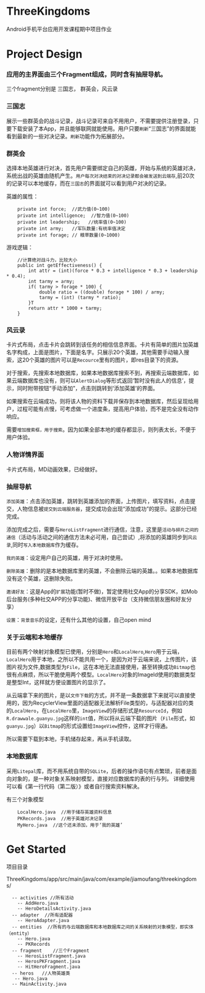 # ThreeKingdoms
Android手机平台应用开发课程期中项目作业

# Project Design 

### 应用的主界面由三个Fragment组成，同时含有抽屉导航。

三个fragment分别是 三国志， 群英会，风云录

### 三国志 

展示一些群英会的战斗记录，战斗记录可来自不用用户，不需要提供注册登录，只要下载安装了本App，并且能够联网就能使用。用户只要``刷新``“三国志”的界面就能看到最新的一些对决记录。``刷新``功能作为拓展部分。



### 群英会

选择本地英雄进行对决，首先用户需要绑定自己的英雌，开始与系统的英雄对决，系统出战的英雄由随机产生。``用户每次对决结束的对决记录都会被发送到云端存``,前20次的记录可以本地缓存，而在``三国志``的界面就可以看到用户对决的记录。

英雄的属性：

```
    private int force;  //武力值(0~100)
    private int intelligence;  //智力值(0~100)
    private int leadership;   //统率值(0~100)
    private int army;   //军队数量:有统率值决定
    private int forage; // 粮草数量(0~1000)
```

游戏逻辑：

```
    //计算绝对战斗力，比较大小
    public int getEffectiveness() {
        int attr = (int)(force * 0.3 + intelligence * 0.3 + leadership * 0.4);
        int tarmy = army;
        if( tarmy > forage * 100) {
            double ratio = ((double) forage * 100) / army;
            tarmy = (int) (tarmy * ratio);
        }T
        return attr * 1000 + tarmy;
    }

```

### 风云录

卡片式布局，点击卡片会跳转到该任务的相信信息界面。卡片有简单的图片加英雄名字构成，上面是图片，下面是名字。只展示20个英雄，其他需要手动输入搜索，这20个英雄的图片可以是``Recource``里有的图片，即res目录下的资源。

对于搜索，先搜索本地数据库，如果本地数据库搜索不到，再搜索云端数据库，如果云端数据库也没有，则可以``AlertDialog``等形式返回‘暂时没有此人的信息’，提示，同时附带按钮“手动添加”，点击则跳转到‘添加英雄’的界面。

如果搜索在云端成功，则将该人物的资料下载并保存到本地数据库，然后呈现给用户，过程可能有点慢，可考虑做一个进度条，提高用户体验，而不是完全没有动作响应。

需要``增加搜索框，用于搜索``。因为如果全部本地的缓存都显示，则列表太长，不便于用户体验。


### 人物详情界面

卡片式布局，MD动画效果，已经做好。


### 抽屉导航

``添加英雄``：点击添加英雄，跳转到英雄添加的界面，上传图片，填写资料，点击提交，人物信息被``提交到云端服务器``，提交成功会出现“添加成功”的提示。这部分已经完成。

添加完成之后，需要与``HeroListFragment``进行通信，注意，这里是``活动与碎片之间的通信``（活动与活动之间的通信方法未必可用，自己尝试）,将添加的英雄同步到``风云录``,同时``写入本地数据库``作为缓存。

``我的英雄``：设定用户自己的英雄，用于对决时使用。

``删除英雄``：删除的是本地数据库里的英雄，不会删除云端的英雄。。如果本地数据库没有这个英雄，这删除失败。

``邀请好友``：这是App的``扩展``功能(暂时不做)，暂定使用社交App的分享SDK，如Mob后台服务(多种社交APP的分享功能)、微信开放平台（支持微信朋友圈和好友分享）

``设置``：``背景音乐``的设定，还有什么其他的设置，自己open mind

### 关于云端和本地缓存

目前有两个映射对象模型已使用，分别是``Hero``和``LocalHero``,``Hero``用于云端，``LocalHero``用于本地，之所以不能共用一个，是因为对于云端来说，上传图片，该图片视为文件,数据类型为``File``，这在本地无法直接使用，甚至转换成功``Bitmap``也很有点麻烦，所以干脆使用两个模型。``LocalHero``对象的ImageId使用的数据类型是整型Int，这样就方便设置图片的显示了。

从云端拿下来的图片，是以``文件下载``的方式，并不是一条数据拿下来就可以直接使用的，因为RecyclerView里面的适配器无法解析File类型的，与适配器对应的类的``LocalHero``，在``LocalHero``里，``ImageView``的存储形式是``ResourceId``，例如``R.drawwale.guanyu.jpg``这样的``int``值，所以将从云端下载的图片（``File``形式，如``guanyu.jpg``）以``Bitmap``的形式设置给``ImageView``控件，这样才行得通。

所以需要下载到本地，手机储存起来，再从手机读取。

### 本地数据库

采用``Litepal``库，而不用系统自带的``SQLite``，后者的操作语句有点繁琐，前者是面向对象的，是一种对象关系映射模型，直接对应数据库的表的行与列。
详细使用可以看《第一行代码（第二版）》或者自行搜索资料解决。

有三个对象模型

```
    LocalHero.java  //用于储存英雄资料信息
    PKRecords.java  //用于英雄对决记录
    MyHero.java  //这个还未添加，用于‘我的英雄’
```




# Get Started

项目目录

ThreeKingdoms/app/src/main/java/com/example/jiamoufang/threekingdoms/

```
  -- activities	//所有活动
    -- AddHero.java
    -- HeroDetailsActivity.java
  -- adapter  //所有适配器
    -- HeroAdapter.java
  -- entities  //所有的与云端数据库和本地数据库之间的关系映射的对象模型，即实体（entity）
    -- Hero.java
    -- PKRecords
  -- fragment	 //三个Fragment
    -- HerosListFragment.java	
    -- HerosPKFragment.java
    -- HitHeroFragment.java
  -- heros	 //人物英雄类
   -- Hero.java
  -- MainActivity.java
```





